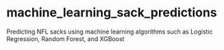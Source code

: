# machine_learning_sack_predictions
Predicting NFL sacks using machine learning algorithms such as Logistic Regression, Random Forest, and XGBoost
